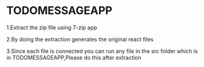 # TODOMESSAGEAPP
1.Extract the zip file using 7-zip app

2.By doing the extraction generates the original react files

3.Since each file is connected you can run any file in the src folder which is in TODOMESSAGEAPP,Please do this after extraction
